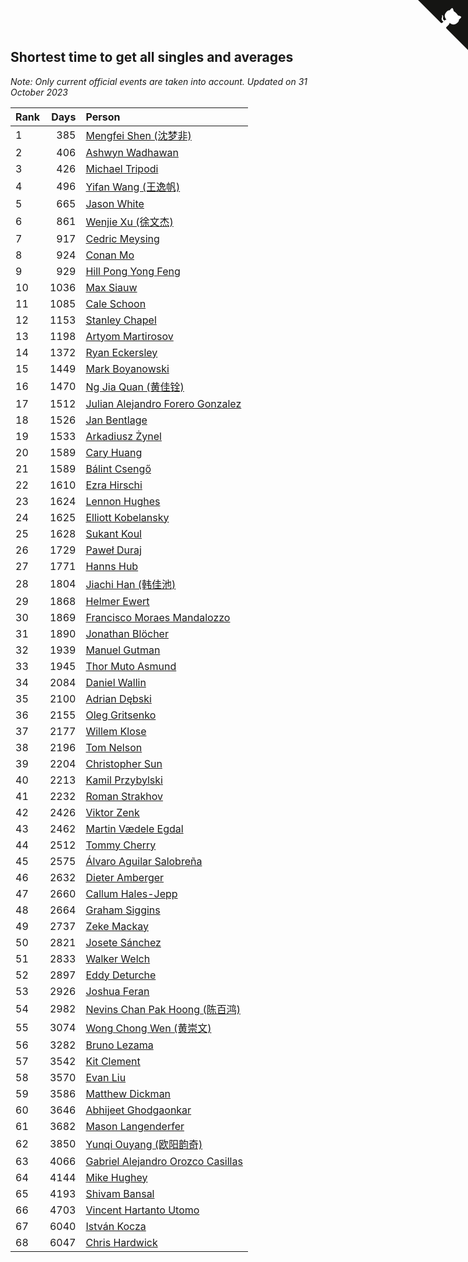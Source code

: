 ## Shortest time to get all singles and averages

*Note: Only current official events are taken into account.*
*Updated on 31 October 2023*

| Rank | Days | Person |
| :--- | ---: | :--- |
| 1 | 385 | [Mengfei Shen (沈梦非)](https://www.worldcubeassociation.org/persons/2018SHEN07) |
| 2 | 406 | [Ashwyn Wadhawan](https://www.worldcubeassociation.org/persons/2022WADH02) |
| 3 | 426 | [Michael Tripodi](https://www.worldcubeassociation.org/persons/2021TRIP01) |
| 4 | 496 | [Yifan Wang (王逸帆)](https://www.worldcubeassociation.org/persons/2017WANY29) |
| 5 | 665 | [Jason White](https://www.worldcubeassociation.org/persons/2016WHIT16) |
| 6 | 861 | [Wenjie Xu (徐文杰)](https://www.worldcubeassociation.org/persons/2016XUWE02) |
| 7 | 917 | [Cedric Meysing](https://www.worldcubeassociation.org/persons/2017MEYS02) |
| 8 | 924 | [Conan Mo](https://www.worldcubeassociation.org/persons/2020MOCO01) |
| 9 | 929 | [Hill Pong Yong Feng](https://www.worldcubeassociation.org/persons/2017FENG10) |
| 10 | 1036 | [Max Siauw](https://www.worldcubeassociation.org/persons/2017SIAU02) |
| 11 | 1085 | [Cale Schoon](https://www.worldcubeassociation.org/persons/2014SCHO02) |
| 12 | 1153 | [Stanley Chapel](https://www.worldcubeassociation.org/persons/2016CHAP04) |
| 13 | 1198 | [Artyom Martirosov](https://www.worldcubeassociation.org/persons/2016MART29) |
| 14 | 1372 | [Ryan Eckersley](https://www.worldcubeassociation.org/persons/2019ECKE02) |
| 15 | 1449 | [Mark Boyanowski](https://www.worldcubeassociation.org/persons/2014BOYA01) |
| 16 | 1470 | [Ng Jia Quan (黄佳铨)](https://www.worldcubeassociation.org/persons/2015QUAN03) |
| 17 | 1512 | [Julian Alejandro Forero Gonzalez](https://www.worldcubeassociation.org/persons/2018GONZ30) |
| 18 | 1526 | [Jan Bentlage](https://www.worldcubeassociation.org/persons/2010BENT01) |
| 19 | 1533 | [Arkadiusz Żynel](https://www.worldcubeassociation.org/persons/2018ZYNE01) |
| 20 | 1589 | [Cary Huang](https://www.worldcubeassociation.org/persons/2015HUAN48) |
| 21 | 1589 | [Bálint Csengő](https://www.worldcubeassociation.org/persons/2019CSEN01) |
| 22 | 1610 | [Ezra Hirschi](https://www.worldcubeassociation.org/persons/2019HIRS01) |
| 23 | 1624 | [Lennon Hughes](https://www.worldcubeassociation.org/persons/2017HUGH04) |
| 24 | 1625 | [Elliott Kobelansky](https://www.worldcubeassociation.org/persons/2019KOBE03) |
| 25 | 1628 | [Sukant Koul](https://www.worldcubeassociation.org/persons/2014KOUL01) |
| 26 | 1729 | [Paweł Duraj](https://www.worldcubeassociation.org/persons/2016DURA09) |
| 27 | 1771 | [Hanns Hub](https://www.worldcubeassociation.org/persons/2013HUBH01) |
| 28 | 1804 | [Jiachi Han (韩佳池)](https://www.worldcubeassociation.org/persons/2014HANJ02) |
| 29 | 1868 | [Helmer Ewert](https://www.worldcubeassociation.org/persons/2015EWER01) |
| 30 | 1869 | [Francisco Moraes Mandalozzo](https://www.worldcubeassociation.org/persons/2017MAND13) |
| 31 | 1890 | [Jonathan Blöcher](https://www.worldcubeassociation.org/persons/2018BLOC01) |
| 32 | 1939 | [Manuel Gutman](https://www.worldcubeassociation.org/persons/2017GUTM01) |
| 33 | 1945 | [Thor Muto Asmund](https://www.worldcubeassociation.org/persons/2017ASMU01) |
| 34 | 2084 | [Daniel Wallin](https://www.worldcubeassociation.org/persons/2013WALL03) |
| 35 | 2100 | [Adrian Dębski](https://www.worldcubeassociation.org/persons/2017DEBS01) |
| 36 | 2155 | [Oleg Gritsenko](https://www.worldcubeassociation.org/persons/2011GRIT01) |
| 37 | 2177 | [Willem Klose](https://www.worldcubeassociation.org/persons/2017KLOS01) |
| 38 | 2196 | [Tom Nelson](https://www.worldcubeassociation.org/persons/2013NELS01) |
| 39 | 2204 | [Christopher Sun](https://www.worldcubeassociation.org/persons/2017SUNC02) |
| 40 | 2213 | [Kamil Przybylski](https://www.worldcubeassociation.org/persons/2016PRZY01) |
| 41 | 2232 | [Roman Strakhov](https://www.worldcubeassociation.org/persons/2012STRA02) |
| 42 | 2426 | [Viktor Zenk](https://www.worldcubeassociation.org/persons/2016ZENK01) |
| 43 | 2462 | [Martin Vædele Egdal](https://www.worldcubeassociation.org/persons/2013EGDA02) |
| 44 | 2512 | [Tommy Cherry](https://www.worldcubeassociation.org/persons/2015CHER07) |
| 45 | 2575 | [Álvaro Aguilar Salobreña](https://www.worldcubeassociation.org/persons/2015SALO01) |
| 46 | 2632 | [Dieter Amberger](https://www.worldcubeassociation.org/persons/2016AMBE02) |
| 47 | 2660 | [Callum Hales-Jepp](https://www.worldcubeassociation.org/persons/2012HALE01) |
| 48 | 2664 | [Graham Siggins](https://www.worldcubeassociation.org/persons/2016SIGG01) |
| 49 | 2737 | [Zeke Mackay](https://www.worldcubeassociation.org/persons/2015MACK06) |
| 50 | 2821 | [Josete Sánchez](https://www.worldcubeassociation.org/persons/2015SANC18) |
| 51 | 2833 | [Walker Welch](https://www.worldcubeassociation.org/persons/2011WELC01) |
| 52 | 2897 | [Eddy Deturche](https://www.worldcubeassociation.org/persons/2014DETU01) |
| 53 | 2926 | [Joshua Feran](https://www.worldcubeassociation.org/persons/2011FERA01) |
| 54 | 2982 | [Nevins Chan Pak Hoong (陈百鸿)](https://www.worldcubeassociation.org/persons/2010CHAN20) |
| 55 | 3074 | [Wong Chong Wen (黄崇文)](https://www.worldcubeassociation.org/persons/2014WENW01) |
| 56 | 3282 | [Bruno Lezama](https://www.worldcubeassociation.org/persons/2014LEZA02) |
| 57 | 3542 | [Kit Clement](https://www.worldcubeassociation.org/persons/2008CLEM01) |
| 58 | 3570 | [Evan Liu](https://www.worldcubeassociation.org/persons/2009LIUE01) |
| 59 | 3586 | [Matthew Dickman](https://www.worldcubeassociation.org/persons/2013DICK01) |
| 60 | 3646 | [Abhijeet Ghodgaonkar](https://www.worldcubeassociation.org/persons/2013GHOD01) |
| 61 | 3682 | [Mason Langenderfer](https://www.worldcubeassociation.org/persons/2013LANG03) |
| 62 | 3850 | [Yunqi Ouyang (欧阳韵奇)](https://www.worldcubeassociation.org/persons/2007YUNQ01) |
| 63 | 4066 | [Gabriel Alejandro Orozco Casillas](https://www.worldcubeassociation.org/persons/2008CASI01) |
| 64 | 4144 | [Mike Hughey](https://www.worldcubeassociation.org/persons/2007HUGH01) |
| 65 | 4193 | [Shivam Bansal](https://www.worldcubeassociation.org/persons/2011BANS02) |
| 66 | 4703 | [Vincent Hartanto Utomo](https://www.worldcubeassociation.org/persons/2010UTOM01) |
| 67 | 6040 | [István Kocza](https://www.worldcubeassociation.org/persons/2005KOCZ01) |
| 68 | 6047 | [Chris Hardwick](https://www.worldcubeassociation.org/persons/2003HARD01) |


<a href="https://github.com/JustinTimeCuber/wca_statistics" class="github-corner" aria-label="View source on Github"><svg width="80" height="80" viewBox="0 0 250 250" style="fill:#151513; color:#fff; position: absolute; top: 0; border: 0; right: 0;" aria-hidden="true"><path d="M0,0 L115,115 L130,115 L142,142 L250,250 L250,0 Z"></path><path d="M128.3,109.0 C113.8,99.7 119.0,89.6 119.0,89.6 C122.0,82.7 120.5,78.6 120.5,78.6 C119.2,72.0 123.4,76.3 123.4,76.3 C127.3,80.9 125.5,87.3 125.5,87.3 C122.9,97.6 130.6,101.9 134.4,103.2" fill="currentColor" style="transform-origin: 130px 106px;" class="octo-arm"></path><path d="M115.0,115.0 C114.9,115.1 118.7,116.5 119.8,115.4 L133.7,101.6 C136.9,99.2 139.9,98.4 142.2,98.6 C133.8,88.0 127.5,74.4 143.8,58.0 C148.5,53.4 154.0,51.2 159.7,51.0 C160.3,49.4 163.2,43.6 171.4,40.1 C171.4,40.1 176.1,42.5 178.8,56.2 C183.1,58.6 187.2,61.8 190.9,65.4 C194.5,69.0 197.7,73.2 200.1,77.6 C213.8,80.2 216.3,84.9 216.3,84.9 C212.7,93.1 206.9,96.0 205.4,96.6 C205.1,102.4 203.0,107.8 198.3,112.5 C181.9,128.9 168.3,122.5 157.7,114.1 C157.9,116.9 156.7,120.9 152.7,124.9 L141.0,136.5 C139.8,137.7 141.6,141.9 141.8,141.8 Z" fill="currentColor" class="octo-body"></path></svg></a><style>.github-corner:hover .octo-arm{animation:octocat-wave 560ms ease-in-out}@keyframes octocat-wave{0%,100%{transform:rotate(0)}20%,60%{transform:rotate(-25deg)}40%,80%{transform:rotate(10deg)}}@media (max-width:500px){.github-corner:hover .octo-arm{animation:none}.github-corner .octo-arm{animation:octocat-wave 560ms ease-in-out}}</style>
